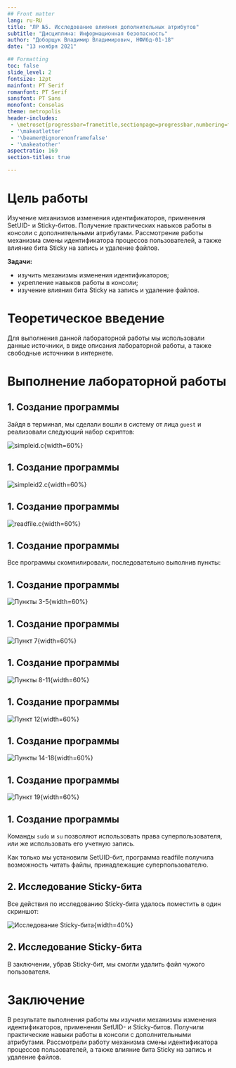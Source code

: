 ```yaml
---
## Front matter
lang: ru-RU
title: "ЛР №5. Исследование влияния дополнительных атрибутов"
subtitle: "Дисциплина: Информационная безопасность"
author: "Доборщук Владимир Владимирович, НФИбд-01-18"
date: "13 ноября 2021"

## Formatting
toc: false
slide_level: 2
fontsize: 12pt
mainfont: PT Serif
romanfont: PT Serif
sansfont: PT Sans
monofont: Consolas
theme: metropolis
header-includes:
 - \metroset{progressbar=frametitle,sectionpage=progressbar,numbering=fraction}
 - '\makeatletter'
 - '\beamer@ignorenonframefalse'
 - '\makeatother'
aspectratio: 169
section-titles: true

---
```


# Цель работы

Изучение механизмов изменения идентификаторов, применения SetUID- и Sticky-битов. Получение практических навыков работы в консоли с дополнительными атрибутами. Рассмотрение работы механизма смены идентификатора процессов пользователей, а также влияние бита Sticky на запись и удаление файлов.

**Задачи:**

- изучить механизмы изменения идентификаторов;
- укрепление навыков работы в консоли;
- изучение влияния бита Sticky на запись и удаление файлов.

# Теоретическое введение

Для выполнения данной лабораторной работы мы использовали данные источники, в виде описания лабораторной работы, а также свободные источники в интернете.

# Выполнение лабораторной работы

## 1.  Создание программы

Зайдя в терминал, мы сделали вошли в систему от лица `guest` и реализовали следующий набор скриптов:

![`simpleid.c`](images/2.png){width=60%}

## 1.  Создание программы

![`simpleid2.c`](images/6.png){width=60%}

## 1.  Создание программы

![`readfile.c`](images/13.png){width=60%}

## 1.  Создание программы

Все программы скомпилировали, последовательно выполнив пункты:

## 1.  Создание программы

![Пункты 3-5](images/3-5.png){width=60%}

## 1.  Создание программы

![Пункт 7](images/6-7.png){width=60%}

## 1.  Создание программы

![Пункты 8-11](images/8-11.png){width=60%}

## 1.  Создание программы

![Пункт 12](images/12.png){width=60%}

## 1.  Создание программы

![Пункты 14-18](images/14-18.png){width=60%}

## 1.  Создание программы

![Пункт 19](images/19.png){width=60%}

## 1.  Создание программы

Команды `sudo` и `su` позволяют использовать права суперпользователя, или же использовать его учетную запись.

Как только мы установили SetUID-бит, программа readfile получила возможность читать файлы, принадлежащие суперпользователю.

## 2. Исследование Sticky-бита

Все действия по исследованию Sticky-бита удалось поместить в один скриншот:

![Исследование Sticky-бита](images/sticky.png){width=40%}

## 2. Исследование Sticky-бита

В заключении, убрав Sticky-бит, мы смогли удалить файл чужого пользователя.

# Заключение

В результате выполнения работы мы изучили механизмы изменения идентификаторов, применения SetUID- и Sticky-битов. Получили практические навыки работы в консоли с дополнительными атрибутами. Рассмотрели работу механизма смены идентификатора процессов пользователей, а также влияние бита Sticky на запись и удаление файлов.